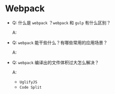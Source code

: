 # Webpack

- Q: 什么是 `webpack` ？`webpack` 和 `gulp` 有什么区别？

  A:

- Q: `webpack` 能干些什么？有哪些常用的应用场景？

  A:

- Q: `webpack` 编译出的文件体积过大怎么解决？

  A:
  - `UglifyJS`
  - `Code Split`